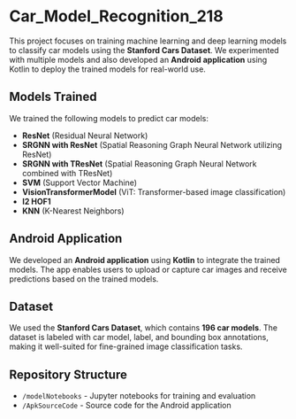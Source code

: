 # Car_Model_Recognition_218

This project focuses on training machine learning and deep learning models to classify car models using the **Stanford Cars Dataset**. We experimented with multiple models and also developed an **Android application** using Kotlin to deploy the trained models for real-world use.  

## Models Trained  
We trained the following models to predict car models:  
- **ResNet** (Residual Neural Network)  
- **SRGNN with ResNet** (Spatial Reasoning Graph Neural Network utilizing ResNet)
- **SRGNN with TResNet** (Spatial Reasoning Graph Neural Network combined with TResNet)  
- **SVM** (Support Vector Machine)  
- **VisionTransformerModel** (ViT: Transformer-based image classification)  
- **I2 HOF1**  
- **KNN** (K-Nearest Neighbors)  

## Android Application  
We developed an **Android application** using **Kotlin** to integrate the trained models. The app enables users to upload or capture car images and receive predictions based on the trained models.  

## Dataset  
We used the **Stanford Cars Dataset**, which contains **196 car models**. The dataset is labeled with car model, label, and bounding box annotations, making it well-suited for fine-grained image classification tasks.  

## Repository Structure  
- `/modelNotebooks` - Jupyter notebooks for training and evaluation  
- `/ApkSourceCode` - Source code for the Android application   
